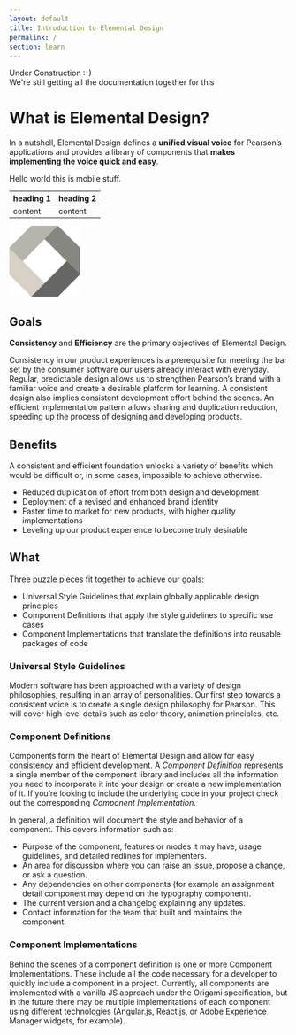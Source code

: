 ```yaml
---
layout: default
title: Introduction to Elemental Design
permalink: /
section: learn
---
```


<aside>Under Construction :-)<br>We're still getting all the documentation together for this</aside>

# What is Elemental Design?
In a nutshell, Elemental Design defines a **unified visual voice** for Pearson’s applications and provides a library of components that **makes implementing the voice quick and easy**.

Hello world this is mobile stuff.

| heading 1 | heading 2 |
|-----------|-----------|
| content   | content   |

![](./img/origami-logo.png)

## Goals
**Consistency** and **Efficiency** are the primary objectives of Elemental Design.

Consistency in our product experiences is a prerequisite for meeting the bar set by the consumer software our users already interact with everyday. Regular, predictable design allows us to strengthen Pearson’s brand with a familiar voice and create a desirable platform for learning. A consistent design also implies consistent development effort behind the scenes. An efficient implementation pattern allows sharing and duplication reduction, speeding up the process of designing and developing products.


## Benefits
A consistent and efficient foundation unlocks a variety of benefits which would be difficult or, in some cases, impossible to achieve otherwise.

- Reduced duplication of effort from both design and development
- Deployment of a revised and enhanced brand identity
- Faster time to market for new products, with higher quality implementations
- Leveling up our product experience to become truly desirable

## What
Three puzzle pieces fit together to achieve our goals:

- Universal Style Guidelines that explain globally applicable design principles
- Component Definitions that apply the style guidelines to specific use cases
- Component Implementations that translate the definitions into reusable packages of code

### Universal Style Guidelines
Modern software has been approached with a variety of design philosophies, resulting in an array of personalities. Our first step towards a consistent voice is to create a single design philosophy for Pearson. This will cover high level details such as color theory, animation principles, etc.

### Component Definitions
Components form the heart of Elemental Design and allow for easy consistency and efficient development. A *Component Definition* represents a single member of the component library and includes all the information you need to incorporate it into your design or create a new implementation of it. If you’re looking to include the underlying code in your project check out the corresponding *Component Implementation*.

In general, a definition will document the style and behavior of a component. This covers information such as:

- Purpose of the component, features or modes it may have, usage guidelines, and detailed redlines for implementers.
- An area for discussion where you can raise an issue, propose a change, or ask a question.
- Any dependencies on other components (for example an assignment detail component may depend on the typography component).
- The current version and a changelog explaining any updates.
- Contact information for the team that built and maintains the component.

### Component Implementations
Behind the scenes of a component definition is one or more Component Implementations. These include all the code necessary for a developer to quickly include a component in a project. Currently, all components are implemented with a vanilla JS approach under the Origami specification, but in the future there may be multiple implementations of each component using different technologies (Angular.js, React.js, or Adobe Experience Manager widgets, for example).
